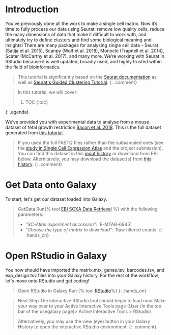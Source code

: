 # Introduction

You’ve previously done all the work to make a single cell matrix. Now it’s time to fully process our data using Seurat: remove low quality cells, reduce the many dimensions of data that make it difficult to work with, and ultimately try to define clusters and find some biological meaning and insights! There are many packages for analysing single cell data - Seurat (Satija et al. 2015), Scanpy (Wolf et al. 2018), Monocle (Trapnell et al. 2014), Scater (McCarthy et al. 2017), and many more. We’re working with Seurat in RStudio because it is well updated, broadly used, and highly trusted within the field of bioinformatics.

> <comment-title></comment-title>
> This tutorial is significantly based on the [Seurat documentation](https://satijalab.com/seurat) as well as [Seurat's Guided Clustering Tutorial](https://satijalab.org/seurat/articles/pbmc3k_tutorial.html).
{: .comment}

> <agenda-title></agenda-title>
>
> In this tutorial, we will cover:
>
> 1. TOC
> {:toc}
>
{: .agenda}

We’ve provided you with experimental data to analyse from a mouse dataset of fetal growth restriction [Bacon et al. 2018](https://usegalaxy.eu/training-material/topics/single-cell/tutorials/scrna-case_basic-pipeline/tutorial.html#Bacon2018). This is the full dataset generated from [this tutorial](https://usegalaxy.eu/training-material/topics/single-cell/tutorials/scrna-case_alevin/tutorial.html). 

> <comment-title></comment-title>
>If you used the full FASTQ files rather than the subsampled ones (see the [study in Single Cell Expression Atlas](https://www.ebi.ac.uk/gxa/sc/experiments/E-MTAB-6945/results/tsne) and the project submission). You can find this dataset in this [input history](https://usegalaxy.eu/u/wendi.bacon.training/h/cs3-answerkey) or download from EBI below. Alternitavely, you may download the dataset(s) from [this history](https://usegalaxy.eu/u/camila-goclowski/h/fpe-test). 
{: .comment}

# Get Data onto Galaxy 
To start, let's get our dataset loaded into Galaxy. 

> <hands-on-title>GetData</hands-on-title>
> Run{% tool [EBI SCXA Data Retrieval](toolshed.g2.bx.psu.edu/repos/ebi-gxa/retrieve_scxa/retrieve_scxa/v0.0.2+galaxy2) %} with the following parameters: 
> - *"SC-Atlas experiment accession"*: 'E-MTAB-6945'
> - *"Choose the type of matrix to download"*: 'Raw filtered counts'
{: .hands_on}

# Open RStudio in Galaxy 
You now should have imported the matrix.mtx, genes.tsv, barcodes.tsv, and exp_design.tsv files into your Galaxy history. For the rest of the workflow, let's move onto RStudio and get coding!
> <hands-on-title>Open RStudio in Galaxy</hands-on-title>
> Run {% tool [RStudio](interactive_tool_rstudio)%}
{: .hands_on}



><comment-title>Next Step</comment-title>
> The interactive RStudio tool should begin to load now. Make your way over to your Active Interactive Tools page (User (in the top bar of the usegalaxy page)> Active Interactive Tools > RStudio)
>
>Alternatively, you may use the view (eye) button in your Galaxy History to open the interactive RStudio environment.
{: .comment}